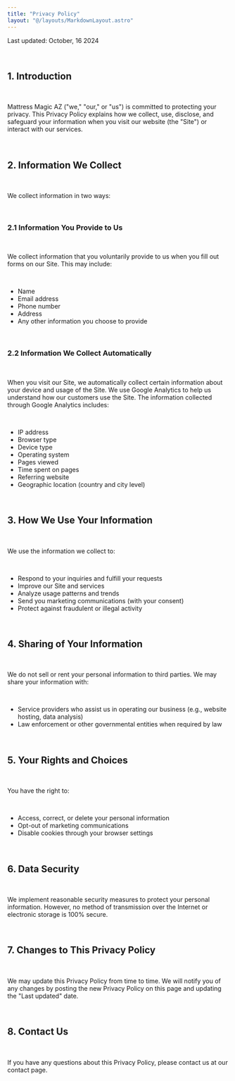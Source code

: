 ```yaml
---
title: "Privacy Policy"
layout: "@/layouts/MarkdownLayout.astro"
---
```


Last updated: October, 16 2024

<br>

## 1. Introduction

<br>

Mattress Magic AZ ("we," "our," or "us") is committed to protecting your privacy. This Privacy Policy explains how we collect, use, disclose, and safeguard your information when you visit our website (the "Site") or interact with our services.

<br>

## 2. Information We Collect

<br>

We collect information in two ways:

<br>

### 2.1 Information You Provide to Us

<br>

We collect information that you voluntarily provide to us when you fill out forms on our Site. This may include:

<br>

- Name
- Email address
- Phone number
- Address
- Any other information you choose to provide

<br>

### 2.2 Information We Collect Automatically

<br>

When you visit our Site, we automatically collect certain information about your device and usage of the Site. We use Google Analytics to help us understand how our customers use the Site. The information collected through Google Analytics includes:

<br>

- IP address
- Browser type
- Device type
- Operating system
- Pages viewed
- Time spent on pages
- Referring website
- Geographic location (country and city level)

<br>

## 3. How We Use Your Information

<br>

We use the information we collect to:

<br>

- Respond to your inquiries and fulfill your requests
- Improve our Site and services
- Analyze usage patterns and trends
- Send you marketing communications (with your consent)
- Protect against fraudulent or illegal activity

<br>

## 4. Sharing of Your Information

<br>

We do not sell or rent your personal information to third parties. We may share your information with:

<br>

- Service providers who assist us in operating our business (e.g., website hosting, data analysis)
- Law enforcement or other governmental entities when required by law

<br>

## 5. Your Rights and Choices

<br>

You have the right to:

<br>

- Access, correct, or delete your personal information
- Opt-out of marketing communications
- Disable cookies through your browser settings

<br>

## 6. Data Security

<br>

We implement reasonable security measures to protect your personal information. However, no method of transmission over the Internet or electronic storage is 100% secure.

<br>

## 7. Changes to This Privacy Policy

<br>

We may update this Privacy Policy from time to time. We will notify you of any changes by posting the new Privacy Policy on this page and updating the "Last updated" date.

<br>

## 8. Contact Us

<br>

If you have any questions about this Privacy Policy, please contact us at our contact page.
